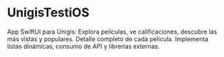 # UnigisTestiOS
App SwiftUI para Unigis: Explora películas, ve calificaciones, descubre las más vistas y populares. Detalle completo de cada película. Implementa listas dinámicas, consumo de API y librerías externas.
